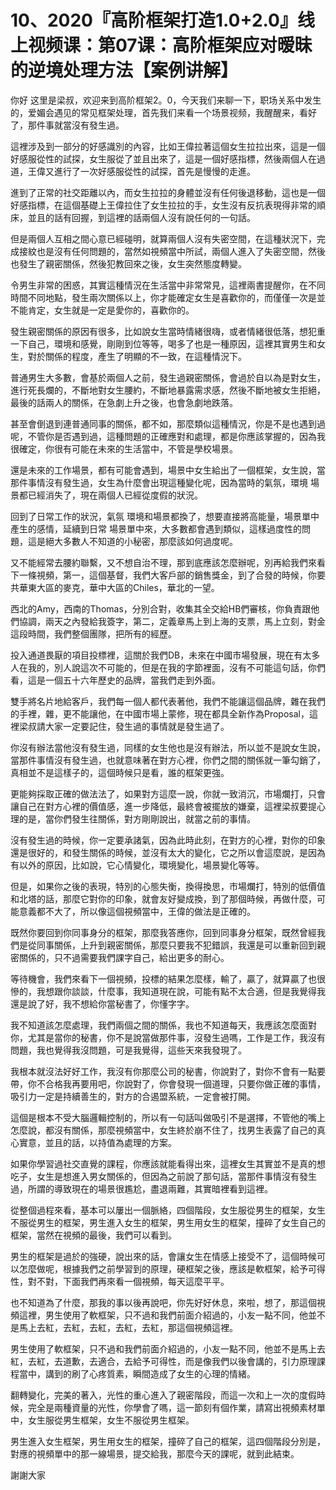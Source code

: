 # 10、2020『高阶框架打造1.0+2.0』线上视频课：第07课：高阶框架应对暧昧的逆境处理方法【案例讲解】

你好 这里是梁叔，欢迎来到高阶框架2。0，今天我们来聊一下，职场关系中发生的，爱媚会遇见的常见框架处理，首先我们来看一个场景视频，我醒醒来，看好了，那件事就當沒有發生過。

這裡涉及到一部分的好感識別的內容，比如王偉拉著這個女生拉拉出來，這是一個好感服從性的試探，女生服從了並且出來了，這是一個好感指標，然後兩個人在過道，王偉又進行了一次好感服從性的試探，首先是慢慢的走進。

進到了正常的社交距離以內，而女生拉拉的身體並沒有任何後退移動，這也是一個好感指標，在這個基礎上王偉拉住了女生拉拉的手，女生沒有反抗表現得非常的順床，並且的話有回握，到這裡的話兩個人沒有說任何的一句話。

但是兩個人互相之間心意已經碰明，就算兩個人沒有失密空間，在這種狀況下，完成接紋也是沒有任何問題的，當然如視頻當中所試，兩個人進入了失密空間，然後也發生了親密關係，然後犯教回來之後，女生突然態度轉變。

令男生非常的困惑，其實這種情況在生活當中非常常見，這裡兩書提醒你，在不同時間不同地點，發生兩次關係以上，你才能確定女生是喜歡你的，而僅僅一次是並不能肯定，女生就是一定是愛你的，喜歡你的。

發生親密關係的原因有很多，比如說女生當時情緒很嗨，或者情緒很低落，想犯重一下自己，環境和感覺，剛剛到位等等，喝多了也是一種原因，這裡其實男生和女生，對於關係的程度，產生了明顯的不一致，在這種情況下。

普通男生大多數，會基於兩個人之前，發生過親密關係，會過於自以為是對女生，進行死長爛的，不斷地對女生腰約，不斷地暴露需求感，然後不斷地被女生拒絕，最後的話兩人的關係，在急劇上升之後，也會急劇地跌落。

甚至會倒退到連普通同事的關係，都不如，那麼類似這種情況，你是不是也遇到過呢，不管你是否遇到過，這種問題的正確應對和處理，都是你應該掌握的，因為我很確定，你很有可能在未來的生活當中，不管是學校場景。

還是未來的工作場景，都有可能會遇到，場景中女生給出了一個框架，女生說，當那件事情沒有發生過，女生為什麼會出現這種變化呢，因為當時的氣氛，環境 場景都已經消失了，現在兩個人已經從度假的狀況。

回到了日常工作的狀況，氣氛 環境和場景都換了，想要直接將高能量，場景單中產生的感情，延續到日常 場景單中來，大多數都會遇到類似，這樣過度性的問題，這是絕大多數人不知道的小秘密，那麼該如何過度呢。

又不能經常去腰約聯繫，又不想自治不理，那到底應該怎麼辦呢，別再給我們來看下一條視頻，第一，這個基督，我們大客戶部的銷售獎金，到了合發的時候，你要共華東大區的麥克，華中大區的Chiles，華北的一望。

西北的Amy，西南的Thomas，分別合對，收集其全交給HB們審核，你負責跟他們協調，兩天之內發給我簽字，第二，定義章馬上到上海的支票，馬上立刻，對金這段時間，我們整個團隊，把所有的經歷。

投入通道畏厭的項目投標裡，這關於我們DB，未來在中國市場發展，現在有太多人在我的，別人說這次不可能的，但是在我的字節裡面，沒有不可能這句話，你們看，這是一個五十六年歷史的品牌，當我們走到外面。

雙手將名片地給客戶，我們每一個人都代表著他，我們不能讓這個品牌，雜在我們的手裡，雜，更不能讓他，在中國市場上蒙修，現在都具全新作為Proposal，這裡梁叔請大家一定要記住，發生過的事情就是發生過了。

你沒有辦法當他沒有發生過，同樣的女生他也是沒有辦法，所以並不是說女生說，當那件事情沒有發生過，也就意味著在對方心裡，你們之間的關係就一筆勾銷了，真相並不是這樣子的，這個時候只是看，誰的框架更強。

更能夠採取正確的做法法了，如果對方這麼一說，你就一致消沉，市場爛打，只會讓自己在對方心裡的價值感，進一步降低，最終會被擺放的嫌棄，這裡梁叔要提心理的是，當你們發生往關係，對方剛剛說出，就當之前的事情。

沒有發生過的時候，你一定要承諸氣，因為此時此刻，在對方的心裡，對你的印象還是很好的，和發生關係的時候，並沒有太大的變化，它之所以會這麼說，是因為有以外的原因，比如說，它心情變化，環境變化，場景變化等等。

但是，如果你之後的表現，特別的心態失衡，換得換思，市場爛打，特別的低價值和北塔的話，那麼它對你的印象，就會友好變成換，到了那個時候，再做什麼，可能意義都不大了，所以像這個視頻當中，王偉的做法是正確的。

既然你要回到你同事身分的框架，那麼我答應你，回到同事身分框架，既然曾經我們是從同事關係，上升到親密關係，那麼只要我不犯錯誤，我還是可以重新回到親密關係的，只不過需要我們課字自己，給出更多的耐心。

等待機會，我們來看下一個視頻，投標的結果怎麼樣，輸了，贏了，就算贏了也很慘的，我想跟你談談，什麼事，我知道現在說，可能有點不太合適，但是我覺得我還是說了好，我不想給你當秘書了，你懂字字。

我不知道該怎麼處理，我們兩個之間的關係，我也不知道每天，我應該怎麼面對你，尤其是當你的秘書，你不是說當做那件事，沒發生過嗎，工作是工作，我沒有問題，我也覺得我沒問題，可是我覺得，這些天來我發現了。

我根本就沒法好好工作，我沒有你那麼公司的秘書，你說對了，對你不會有一點要帶，你不合格我再要用吧，你說對了，你會發現一個道理，只要你做正確的事情，吸引力一定是持續善生的，對方的合遏盟系統，一定會被打開。

這個是根本不受大腦邏輯控制的，所以有一句話叫做吸引不是選擇，不管他的嘴上怎麼說，都沒有關係，那麼視頻當中，女生終於崩不住了，找男生表露了自己的真心實意，並且的話，以持值為處理的方案。

如果你學習過社交直覺的課程，你應該就能看得出來，這裡女生其實並不是真的想吃子，女生是想進入男女關係的，但因為之前說了那句話，當那件事情沒有發生過，所謂的導致現在的場景很尷尬，盡退兩難，其實暗裡看到這裡。

從整個過程來看，基本可以屢出一個脈絡，四個階段，女生服從男生的框架，女生不服從男生的框架，男生進入女生的框架，男生用女生的框架，撞碎了女生自己的框架，當然在視頻的最後，我們可以看到。

男生的框架是過於的強硬，說出來的話，會讓女生在情感上接受不了，這個時候可以怎麼做呢，根據我們之前學習到的原理，硬框架之後，應該是軟框架，給予可得性，對不對，下面我們再來看一個視頻，每天這麼平平。

也不知道為了什麼，那我的事以後再說吧，你先好好休息，來啦，想了，那這個視頻這裡，男生使用了軟框架，只不過和我們前面介紹過的，小友一點不同，他並不是馬上去紅，去紅，去紅，去紅，去紅，那這個視頻這裡。

男生使用了軟框架，只不過和我們前面介紹過的，小友一點不同，他並不是馬上去紅，去紅，去道歉，去適合，去給予可得性，而是像我們以後會講的，引力原理課程當中，講到的刷了心疼質素，瞬間造成了女生的心理的情緒。

翻轉變化，完美的著入，光性的重心進入了親密階段，而這一次和上一次的度假時候，完全是兩種資量的光性，你學會了嗎，這一節刻有個作業，請寫出視頻素材單中，女生服從男生框架，女生不服從男生框架。

男生進入女生框架，男生用女生的框架，撞碎了自己的框架，這四個階段分別是，對應的視頻單中的那一線場景，提交給我，那麼今天的課呢，就到此結束。

謝謝大家
